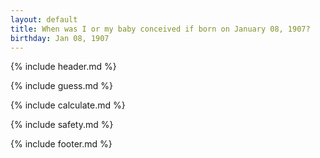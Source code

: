 ```yaml
---
layout: default
title: When was I or my baby conceived if born on January 08, 1907?
birthday: Jan 08, 1907
---
```


{% include header.md %}

{% include guess.md %}

{% include calculate.md %}

{% include safety.md %}

{% include footer.md %}



